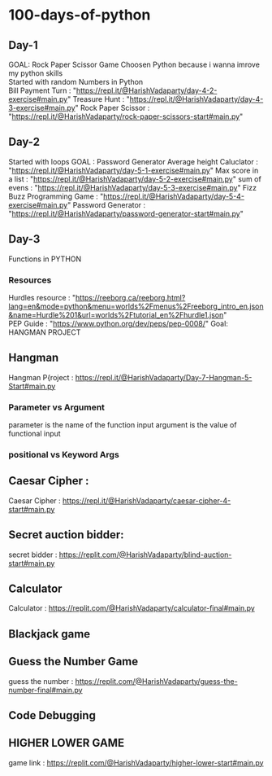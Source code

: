 # 100-days-of-python

## Day-1
GOAL: Rock Paper Scissor Game
Choosen Python because i wanna imrove my python skills <br>
Started with random Numbers in Python <br>
Bill Payment Turn : "https://repl.it/@HarishVadaparty/day-4-2-exercise#main.py"
Treasure Hunt : "https://repl.it/@HarishVadaparty/day-4-3-exercise#main.py"
Rock Paper Scissor : "https://repl.it/@HarishVadaparty/rock-paper-scissors-start#main.py"

## Day-2
Started with loops
GOAL : Password Generator
Average height Caluclator : "https://repl.it/@HarishVadaparty/day-5-1-exercise#main.py"
Max score in a list : "https://repl.it/@HarishVadaparty/day-5-2-exercise#main.py"
sum of evens : "https://repl.it/@HarishVadaparty/day-5-3-exercise#main.py"
Fizz Buzz Programming Game : "https://repl.it/@HarishVadaparty/day-5-4-exercise#main.py"
Password Generator : "https://repl.it/@HarishVadaparty/password-generator-start#main.py"

## Day-3
Functions in PYTHON
### Resources
Hurdles resource : "https://reeborg.ca/reeborg.html?lang=en&mode=python&menu=worlds%2Fmenus%2Freeborg_intro_en.json&name=Hurdle%201&url=worlds%2Ftutorial_en%2Fhurdle1.json"  
PEP Guide : "https://www.python.org/dev/peps/pep-0008/"
Goal: HANGMAN PROJECT

## Hangman 
Hangman P{roject : https://repl.it/@HarishVadaparty/Day-7-Hangman-5-Start#main.py

### Parameter vs Argument
parameter is the name of the function input
argument is the value of functional input

### positional vs Keyword Args


## Caesar Cipher : 
Caesar Cipher : https://repl.it/@HarishVadaparty/caesar-cipher-4-start#main.py

## Secret auction bidder:
secret bidder : https://replit.com/@HarishVadaparty/blind-auction-start#main.py

## Calculator
Calculator : https://replit.com/@HarishVadaparty/calculator-final#main.py

## Blackjack game 

## Guess the Number Game
guess the number : https://replit.com/@HarishVadaparty/guess-the-number-final#main.py

## Code Debugging 

## HIGHER LOWER GAME
game link : https://replit.com/@HarishVadaparty/higher-lower-start#main.py



